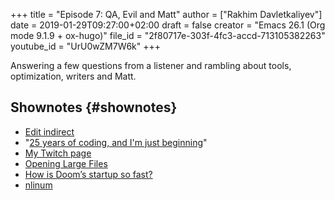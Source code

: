 +++
title = "Episode 7: QA, Evil and Matt"
author = ["Rakhim Davletkaliyev"]
date = 2019-01-29T09:27:00+02:00
draft = false
creator = "Emacs 26.1 (Org mode 9.1.9 + ox-hugo)"
file_id = "2f80717e-303f-4fc3-accd-713105382263"
youtube_id = "UrU0wZM7W6k"
+++

Answering a few questions from a listener and rambling about tools, optimization, writers and Matt.


## Shownotes {#shownotes}

-   [Edit indirect](https://melpa.org/#/edit-indirect)
-   "[25 years of coding, and I'm just beginning](https://dev.to/dechamp/25-years-of-coding-and-im-just-beginning-442n)"
-   [My Twitch page](https://www.twitch.tv/codexpanse)
-   [Opening Large Files](https://emacsredux.com/blog/2014/05/16/opening-large-files/)
-   [How is Doom’s startup so fast?](https://github.com/hlissner/doom-emacs/wiki/FAQ#how-is-dooms-startup-so-fast)
-   [nlinum](https://elpa.gnu.org/packages/nlinum.html)

